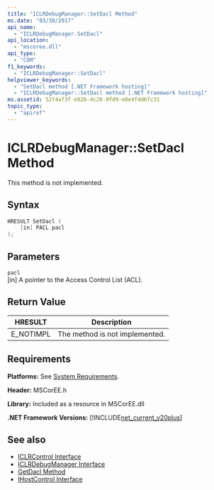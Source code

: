 ```yaml
---
title: "ICLRDebugManager::SetDacl Method"
ms.date: "03/30/2017"
api_name: 
  - "ICLRDebugManager.SetDacl"
api_location: 
  - "mscoree.dll"
api_type: 
  - "COM"
f1_keywords: 
  - "ICLRDebugManager::SetDacl"
helpviewer_keywords: 
  - "SetDacl method [.NET Framework hosting]"
  - "ICLRDebugManager::SetDacl method [.NET Framework hosting]"
ms.assetid: 52f4af3f-e02b-4c20-9fd9-e8e4f4d6fc31
topic_type: 
  - "apiref"
---
```

# ICLRDebugManager::SetDacl Method
This method is not implemented.  
  
## Syntax  
  
```cpp  
HRESULT SetDacl (  
    [in] PACL pacl  
);  
```  
  
## Parameters  
 `pacl`  
 [in] A pointer to the Access Control List (ACL).  
  
## Return Value  
  
|HRESULT|Description|  
|-------------|-----------------|  
|E_NOTIMPL|The method is not implemented.|  
  
## Requirements  
 **Platforms:** See [System Requirements](../../get-started/system-requirements.md).  
  
 **Header:** MSCorEE.h  
  
 **Library:** Included as a resource in MSCorEE.dll  
  
 **.NET Framework Versions:** [!INCLUDE[net_current_v20plus](../../../../includes/net-current-v20plus-md.md)]  
  
## See also

- [ICLRControl Interface](iclrcontrol-interface.md)
- [ICLRDebugManager Interface](iclrdebugmanager-interface.md)
- [GetDacl Method](iclrdebugmanager-getdacl-method.md)
- [IHostControl Interface](ihostcontrol-interface.md)

